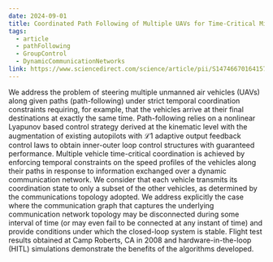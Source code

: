 ```yaml
---
date: 2024-09-01
title: Coordinated Path Following of Multiple UAVs for Time-Critical Missions in the Presence of Time-Varying Communication Topologies
tags:
  - article
  - pathFollowing
  - GroupControl
  - DynamicCommunicationNetworks
link: https://www.sciencedirect.com/science/article/pii/S1474667016415715
---
```

We address the problem of steering multiple unmanned air vehicles (UAVs) along given paths (path-following) under strict temporal coordination constraints requiring, for example, that the vehicles arrive at their final destinations at exactly the same time. Path-following relies on a nonlinear Lyapunov based control strategy derived at the kinematic level with the augmentation of existing autopilots with ℒ1 adaptive output feedback control laws to obtain inner-outer loop control structures with guaranteed performance. Multiple vehicle time-critical coordination is achieved by enforcing temporal constraints on the speed profiles of the vehicles along their paths in response to information exchanged over a dynamic communication network. We consider that each vehicle transmits its coordination state to only a subset of the other vehicles, as determined by the communications topology adopted. We address explicitly the case where the communication graph that captures the underlying communication network topology may be disconnected during some interval of time (or may even fail to be connected at any instant of time) and provide conditions under which the closed-loop system is stable. Flight test results obtained at Camp Roberts, CA in 2008 and hardware-in-the-loop (HITL) simulations demonstrate the benefits of the algorithms developed.